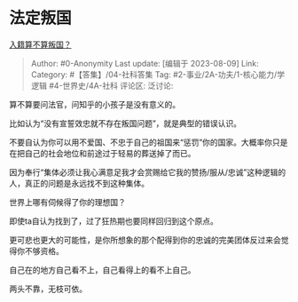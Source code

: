 # 法定叛国
[入籍算不算叛国？](https://www.zhihu.com/question/444782032/answer/3083099726)

> Author: #0-Anonymity
> Last update: [编辑于 2023-08-09]
> Link:
> Category: #【答集】/04-社科答集 
> Tag: #2-事业/2A-功夫/1-核心能力/学逻辑 #4-世界史/4A-社科
> 评论区:
> 泛讨论:

算不算要问法官，问知乎的小孩子是没有意义的。

比如认为“没有宣誓效忠就不存在叛国问题”，就是典型的错误认识。

不要自认为你可以用不爱国、不忠于自己的祖国来“惩罚”你的国家。大概率你只是在把自己的社会地位和前途过于轻易的葬送掉了而已。

因为奉行“集体必须让我心满意足我才会赏赐给它我的赞扬/服从/忠诚”这种逻辑的人，真正的问题是永远找不到这种集体。

世界上哪有伺候得了你的理想国？

即使ta自认为找到了，过了狂热期也要同样回归到这个原点。

更可悲也更大的可能性，是你所想象的那个配得到你的忠诚的完美团体反过来会觉得你不够资格。

自己在的地方自己看不上，自己看得上的看不上自己。

两头不靠，无枝可依。

